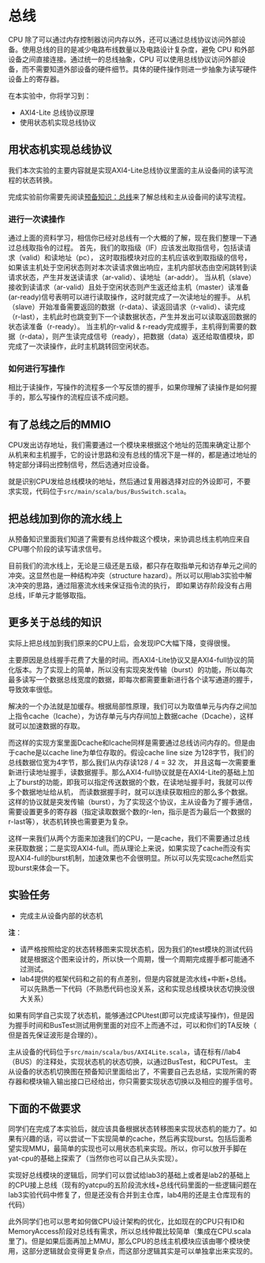 # 总线

CPU 除了可以通过内存控制器访问内存以外，还可以通过总线协议访问外部设备。使用总线的目的是减少电路布线数量以及电路设计复杂度，避免 CPU 和外部设备之间直接连接。通过统一的总线抽象，CPU 可以使用总线协议访问外部设备，而不需要知道外部设备的硬件细节。具体的硬件操作则进一步抽象为读写硬件设备上的寄存器。

在本实验中，你将学习到：

- AXI4-Lite 总线协议原理
- 使用状态机实现总线协议

## 用状态机实现总线协议

我们本次实验的主要内容就是实现AXI4-Lite总线协议里面的主从设备间的读写流程的状态转换。

完成实验前你需要先阅读[预备知识：总线](../tutorial/bus.md)来了解总线和主从设备间的读写流程。

###  进行一次读操作
通过上面的资料学习，相信你已经对总线有一个大概的了解，现在我们整理一下通过总线取指令的过程。
首先，我们的取指级（IF）应该发出取指信号，包括读请求（valid）和读地址（pc），
这时取指模块对应的主机应该收到取指级的信号，如果该主机处于空闲状态则对本次读请求做出响应，主机内部状态由空闲跳转到读请求状态，产生并发送读请求（ar-valid）、读地址（ar-addr）。
当从机（slave）接收到读请求（ar-valid）且处于空闲状态则产生返还给主机（master）读准备(ar-ready)信号表明可以进行读取操作，这时就完成了一次读地址的握手。
从机（slave）开始准备需要返回的数据（r-data）、读返回请求（r-valid）、读完成（r-last），主机此时也跳变到下一个读数据状态，产生并发出可以读取返回数据的状态读准备（r-ready）。
当主机的r-valid & r-ready完成握手，主机得到需要的数据（r-data），则产生读完成信号（ready），把数据（data）返还给取值模块，即完成了一次读操作，此时主机跳转回空闲状态。

###  如何进行写操作

相比于读操作，写操作的流程多一个写反馈的握手，如果你理解了读操作是如何握手的，那么写操作的流程应该不成问题。


## 有了总线之后的MMIO

CPU发出访存地址，我们需要通过一个模块来根据这个地址的范围来确定让那个从机来和主机握手，它的设计思路和没有总线的情况下是一样的，都是通过地址的特定部分译码出控制信号，然后选通对应设备。

就是识别CPU发给总线模块的地址，然后通过复用器选择对应的外设即可，不要求实现，代码位于`src/main/scala/bus/BusSwitch.scala`。

## 把总线加到你的流水线上

从预备知识里面我们知道了需要有总线仲裁这个模块，来协调总线主机响应来自CPU哪个阶段的读写请求信号。

目前我们的流水线上，无论是三级还是五级，都只存在取指单元和访存单元之间的冲突。这显然也是一种结构冲突（structure hazard）。所以可以用lab3实验中解决冲突的思路，通过阻塞流水线来保证指令流的执行，
即如果访存阶段没有占用总线，IF单元才能够取指。

## 更多关于总线的知识

实际上把总线加到我们原来的CPU上后，会发现IPC大幅下降，变得很慢。

主要原因是总线握手花费了大量的时间。而AXI4-Lite协议又是AXI4-full协议的简化版本。为了实现上的简单，所以没有实现突发传输（burst）的功能，所以每次最多读写一个数据总线宽度的数据，即每次都需要重新进行各个读写通道的握手，导致效率很低。

解决的一个办法就是加缓存。根据局部性原理，我们可以为取值单元与内存之间加上指令cache（Icache），为访存单元与内存间加上数据cache（Dcache），这样就可以加速数据的存取。

而这样的实现方案里面Dcache和Icache同样是需要通过总线访问内存的。但是由于cache是以cache line为单位存取的。假设cache line size 为128字节，我们的总线数据位宽为4字节，那么我们从内存读128 / 4 = 32 次，
并且这每一次需要重新进行读地址握手，读数据握手。那么AXI4-full协议就是在AXI4-Lite的基础上加上了burst的功能，即我可以指定传送数据的个数，在读地址握手时，我就可以传多个数据地址给从机，
而读数据握手时，就可以连续获取相应的那么多个数据。这样的协议就是突发传输（burst），为了实现这个协议，主从设备为了握手通信，需要设置更多的寄存器（指定读取数据个数的r-len，指示是否为最后一个数据的r-last等），状态机转换也需要更为复杂。

这样一来我们从两个方面来加速我们的CPU，一是cache，我们不需要通过总线来获取数据；二是实现AXI4-full。而从理论上来说，如果实现了cache而没有实现AXI4-full的burst机制，加速效果也不会很明显。所以可以先实现cache然后实现burst来体会一下。

## 实验任务

- 完成主从设备内部的状态机

**注**：
- 请严格按照给定的状态转移图来实现状态机，因为我们的test模块的测试代码就是根据这个图来设计的，所以快一个周期，慢一个周期完成握手都可能通不过测试。
- lab4提供的框架代码和之前的有点差别，但是内容就是流水线+中断+总线。可以先熟悉一下代码（不熟悉代码也没关系，这和实现总线模块状态切换没很大关系）

如果有同学自己实现了状态机，能够通过CPUtest(即可以完成读写操作)，但是因为握手时间和BusTest测试用例里面的对应不上而通不过，可以和你们的TA反映（ 但是首先保证波形是合理的）。

主从设备的代码位于`src/main/scala/bus/AXI4Lite.scala`，请在标有//lab4（BUS）的注释处，实现状态机的状态切换，以通过BusTest，和CPUTest。
主从设备的状态机切换图在预备知识里面给出了，不需要自己去总结，实现所需的寄存器和模块输入输出接口已经给出，你只需要实现状态切换以及相应的握手信号。

## 下面的不做要求

同学们在完成了本实验后，就应该具备根据状态转移图来实现状态机的能力了。如果有兴趣的话，可以尝试一下实现简单的cache，然后再实现burst。包括后面希望实现MMU，最简单的实现也可以用状态机来实现。所以，你可以放开手脚在yat-cpu的基础上探索了（当然你也可以自己从头实现）。

实现好总线模块的逻辑后，同学们可以尝试给lab3的基础上或者是lab2的基础上的CPU接上总线（现有的yatcpu的五阶段流水线+总线代码里面的一些逻辑问题在lab3实验代码中修复了，但是还没有合并到主仓库，lab4用的还是主仓库现有的代码）

此外同学们也可以思考如何做CPU设计架构的优化，比如现在的CPU只有ID和MemoryAccess阶段对总线有需求，所以总线仲裁比较简单（集成在CPU.scala里了)。但是如果后面再加上MMU，那么CPU的总线主机模块应该由哪个模块使用，这部分逻辑就会变得更复杂点，而这部分逻辑其实是可以单独拿出来实现的。

